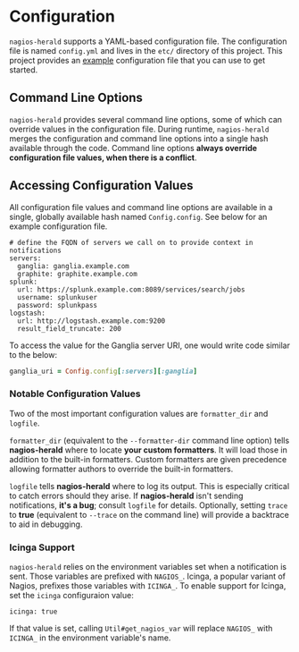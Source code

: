 # Configuration

``nagios-herald`` supports a YAML-based configuration file.  The configuration file is named
``config.yml`` and lives in the ``etc/`` directory of this project. This project provides
an [example](/etc/config.yml.example) configuration file that you can use to get started.

## Command Line Options

``nagios-herald`` provides several command line options, some of which can override values
in the configuration file.  During runtime, ``nagios-herald`` merges the configuration
and command line options into a single hash available through the code.
Command line options **always override configuration file values, when there is a conflict**.

## Accessing Configuration Values

All configuration file values and command line options are available in a single, globally
available hash named ``Config.config``.  See below for an example configuration file.

```
# define the FQDN of servers we call on to provide context in notifications
servers:
  ganglia: ganglia.example.com
  graphite: graphite.example.com
splunk:
  url: https://splunk.example.com:8089/services/search/jobs
  username: splunkuser
  password: splunkpass
logstash:
  url: http://logstash.example.com:9200
  result_field_truncate: 200
```

To access the value for the Ganglia server URI, one would write code similar to the below:

```ruby
ganglia_uri = Config.config[:servers][:ganglia]
```

### Notable Configuration Values

Two of the most important configuration values are ``formatter_dir`` and ``logfile``.

``formatter_dir`` (equivalent to the ``--formatter-dir`` command line option) tells **nagios-herald**
where to locate **your custom formatters**. It will load those in addition to the built-in formatters.
Custom formatters are given precedence allowing formatter authors to override the built-in formatters.

``logfile`` tells **nagios-herald** where to log its output. This is especially critical to catch errors
should they arise. If **nagios-herald** isn't sending notifications, **it's a bug**; consult ``logfile`` for
details. Optionally, setting ``trace`` to **true** (equivalent to ``--trace`` on the command line) will
provide a backtrace to aid in debugging.

### Icinga Support

``nagios-herald`` relies on the environment variables set when a notification is sent.
Those variables are prefixed with ``NAGIOS_``. Icinga, a popular variant of Nagios,
prefixes those variables with ``ICINGA_``. To enable support for Icinga, set the
``icinga`` configuraion value:

``icinga: true``

If that value is set, calling ``Util#get_nagios_var`` will replace ``NAGIOS_``
with ``ICINGA_`` in the environment variable's name.
